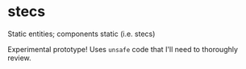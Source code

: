 # stecs

Static entities; components static (i.e. stecs)

Experimental prototype! Uses `unsafe` code that I'll need to thoroughly review.
